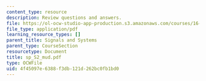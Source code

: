 ```yaml
---
content_type: resource
description: Review questions and answers.
file: https://ol-ocw-studio-app-production.s3.amazonaws.com/courses/16-01-unified-engineering-i-ii-iii-iv-fall-2005-spring-2006/4f45097e6388f3db121d262bc0fb1bd0_sp_S2_mud.pdf
file_type: application/pdf
learning_resource_types: []
parent_title: Signals and Systems
parent_type: CourseSection
resourcetype: Document
title: sp_S2_mud.pdf
type: OCWFile
uid: 4f45097e-6388-f3db-121d-262bc0fb1bd0
---
```

